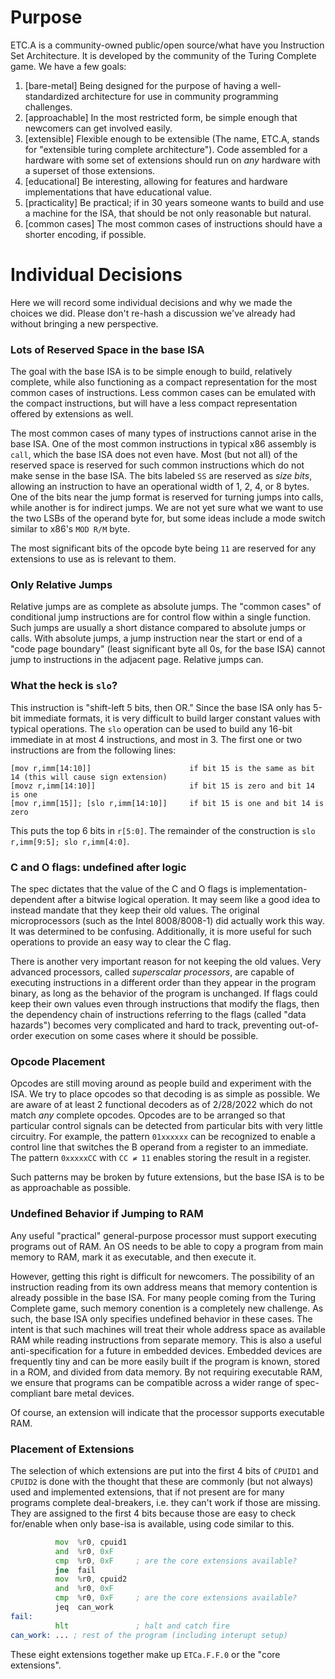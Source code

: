 # Purpose

ETC.A is a community-owned public/open source/what have you Instruction Set Architecture. It is developed by the community of the Turing Complete game. We have a few goals:
1) [bare-metal] Being designed for the purpose of having a well-standardized architecture for use in community programming challenges.
2) [approachable] In the most restricted form, be simple enough that newcomers can get involved easily.
3) [extensible] Flexible enough to be extensible (The name, ETC.A, stands for "extensible turing complete architecture"). Code assembled for a hardware with some set of extensions should run on _any_ hardware with a superset of those extensions.
4) [educational] Be interesting, allowing for features and hardware implementations that have educational value.
5) [practicality] Be practical; if in 30 years someone wants to build and use a machine for the ISA, that should be not only reasonable but natural.
6) [common cases] The most common cases of instructions should have a shorter encoding, if possible.

# Individual Decisions

Here we will record some individual decisions and why we made the choices we did. Please don't re-hash a discussion we've already had without bringing a new perspective.

### Lots of Reserved Space in the base ISA

The goal with the base ISA is to be simple enough to build, relatively complete, while also functioning as a compact representation for the most common cases of instructions.
Less common cases can be emulated with the compact instructions, but will have a less compact representation offered by extensions as well.

The most common cases of many types of instructions cannot arise in the base ISA. One of the most common instructions in typical x86 assembly is `call`, which the base ISA
does not even have. Most (but not all) of the reserved space is reserved for such common instructions which do not make sense in the base ISA. The bits labeled `SS` are reserved
as _size bits_, allowing an instruction to have an operational width of 1, 2, 4, or 8 bytes. One of the bits near the jump format is reserved for turning jumps into
calls, while another is for indirect jumps. We are not yet sure what we want to use the two LSBs of the operand byte for, but some ideas include a mode switch similar to
x86's `MOD R/M` byte.

The most significant bits of the opcode byte being `11` are reserved for any extensions to use as is relevant to them.

### Only Relative Jumps

Relative jumps are as complete as absolute jumps. The "common cases" of conditional jump instructions are for control flow within a single function.
Such jumps are usually a short distance compared to absolute jumps or calls. With absolute jumps, a jump instruction near the start or end of a "code page boundary"
(least significant byte all 0s, for the base ISA) cannot jump to instructions in the adjacent page. Relative jumps can.

### What the heck is `slo`?

This instruction is "shift-left 5 bits, then OR." Since the base ISA only has 5-bit immediate formats, it is very difficult to build larger constant values with typical operations.
The `slo` operation can be used to build any 16-bit immediate in at most 4 instructions, and most in 3. The first one or two instructions are from the following lines:
```
[mov r,imm[14:10]]                      if bit 15 is the same as bit 14 (this will cause sign extension)
[movz r,imm[14:10]]                     if bit 15 is zero and bit 14 is one
[mov r,imm[15]]; [slo r,imm[14:10]]     if bit 15 is one and bit 14 is zero
```
This puts the top 6 bits in `r[5:0]`. The remainder of the construction is `slo r,imm[9:5]; slo r,imm[4:0]`.

### C and O flags: undefined after logic

The spec dictates that the value of the C and O flags is implementation-dependent after a bitwise logical operation. It may seem like a good idea to instead mandate that they
keep their old values. The original microprocessors (such as the Intel 8008/8008-1) did actually work this way. It was determined to be confusing. Additionally, it is more
useful for such operations to provide an easy way to clear the C flag.

There is another very important reason for not keeping the old values. Very advanced processors, called _superscalar processors_, are capable of executing instructions in
a different order than they appear in the program binary, as long as the behavior of the program is unchanged. If flags could keep their own values even through instructions
that modify the flags, then the dependency chain of instructions referring to the flags (called "data hazards") becomes very complicated and hard to track, preventing
out-of-order execution on some cases where it should be possible.

### Opcode Placement

Opcodes are still moving around as people build and experiment with the ISA. We try to place opcodes so that decoding is as simple as possible. We are aware of at least 2 
functional decoders as of 2/28/2022 which do not match _any_ complete opcodes. Opcodes are to be arranged so that particular control signals can be detected from particular bits
with very little circuitry. For example, the pattern `01xxxxxx` can be recognized to enable a control line that switches the B operand from a register to an immediate.
The pattern `0xxxxxCC` with `CC ≠ 11` enables storing the result in a register.

Such patterns may be broken by future extensions, but the base ISA is to be as approachable as possible.

### Undefined Behavior if Jumping to RAM

Any useful "practical" general-purpose processor must support executing programs out of RAM. An OS needs to be able to copy a program from main memory to RAM, mark
it as executable, and then execute it.

However, getting this right is difficult for newcomers. The possibility of an instruction reading from its own address means that memory contention is already
possible in the base ISA. For many people coming from the Turing Complete game, such memory conention is a completely new challenge. As such, the base ISA only specifies
undefined behavior in these cases. The intent is that such machines will treat their whole address space as available RAM while reading instructions from separate memory.
This is also a useful anti-specification for a future in embedded devices. Embedded devices are frequently tiny and can be more easily built if the program is known,
stored in a ROM, and divided from data memory. By not requiring executable RAM, we ensure that programs can be compatible across a wider range of spec-compliant
bare metal devices.

Of course, an extension will indicate that the processor supports executable RAM.

### Placement of Extensions

The selection of which extensions are put into the first 4 bits of `CPUID1` and `CPUID2` is done with the thought that these are commonly (but not always) used and implemented extensions, that if not present are for many programs complete deal-breakers, i.e. they can't work if those are missing. They are assigned to the first 4 bits because those are easy to check for/enable when only base-isa is available, using code similar to this.

```asm
          mov  %r0, cpuid1
          and  %r0, 0xF
          cmp  %r0, 0xF     ; are the core extensions available?
          jne  fail
          mov  %r0, cpuid2
          and  %r0, 0xF
          cmp  %r0, 0xF     ; are the core extensions available?
          jeq  can_work
fail:
          hlt               ; halt and catch fire
can_work: ... ; rest of the program (including interupt setup)
```
These eight extensions together make up `ETCa.F.F.0` or the "core extensions".
